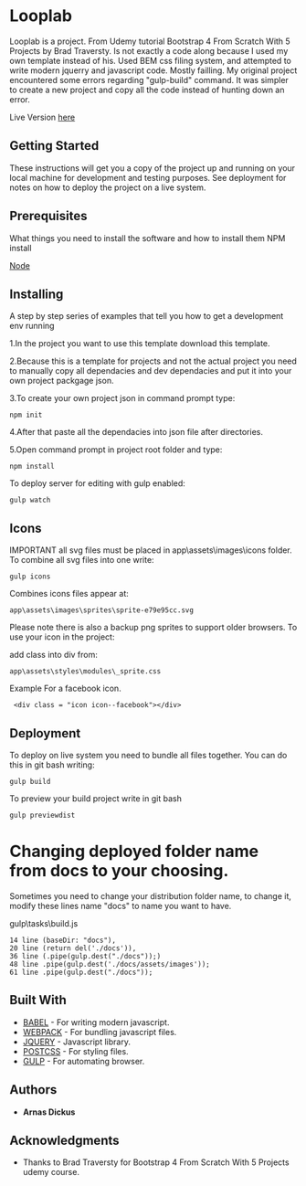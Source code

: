 # Looplab

Looplab is a project. From Udemy tutorial Bootstrap 4 From Scratch With 5 Projects by Brad Traversty. Is not exactly a code along because I used my own template instead of his. Used BEM css filing system, and attempted to write modern jquerry and javascript code. Mostly failling. My original project encountered some errors regarding "gulp-build" command. It was simpler to create a new project and copy all the code instead of hunting down an error.

Live Version [here](https://arnasdickus.github.io/Looplab/)


## Getting Started

These instructions will get you a copy of the project up and running on your local machine for development and testing purposes. See deployment for notes on how to deploy the project on a live system.

## Prerequisites

What things you need to install the software and how to install them
NPM install

[Node](https://nodejs.org/en/download/)

## Installing

A step by step series of examples that tell you how to get a development env running

1.In the project you want to use this template download this template.

2.Because this is a template for projects and not the actual project you need to manually copy all dependacies and dev dependacies and put it into your own project packgage json.

3.To create your own project json in command prompt type:

```
npm init
```
4.After that paste all the dependacies into json file after directories.

5.Open command prompt in project root folder and type:
```
npm install
```
To deploy server for editing with gulp enabled:
```
gulp watch
```

## Icons

IMPORTANT all svg files must be placed in app\assets\images\icons folder.
To combine all svg files into one write:

```
gulp icons
```

Combines icons files appear at:

```
app\assets\images\sprites\sprite-e79e95cc.svg
```
Please note there is also a backup png sprites to support older browsers.
To use your icon in the project:

add class into div from:
```
app\assets\styles\modules\_sprite.css
```
Example For a facebook icon.
```
 <div class = "icon icon--facebook"></div>
```
## Deployment

To deploy on live system you need to bundle all files together. You can do this in git bash writing:

```
gulp build
```
To preview your build project write in git bash

```
gulp previewdist
```
# Changing deployed folder name from docs to your choosing.

Sometimes you need to change your distribution folder name, to change it,
modify these lines name "docs" to name you want to have.

gulp\tasks\build.js
```
14 line (baseDir: "docs"),
20 line (return del('./docs')),
36 line (.pipe(gulp.dest("./docs"));)
48 line .pipe(gulp.dest('./docs/assets/images'));
61 line .pipe(gulp.dest("./docs"));
```

## Built With

* [BABEL](https://github.com/babel/babel) - For writing modern javascript.
* [WEBPACK](https://github.com/webpack/webpack) - For bundling javascript files.
* [JQUERY](https://github.com/jquery/jquery) - Javascript library.
* [POSTCSS](https://github.com/postcss/postcss) - For styling files.
* [GULP](https://github.com/gulpjs/gulp) - For automating browser.

## Authors

* **Arnas Dickus**

## Acknowledgments

* Thanks to Brad Traversty for Bootstrap 4 From Scratch With 5 Projects udemy course.
